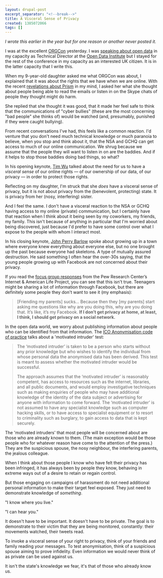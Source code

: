 ```yaml
---
layout: drupal-post
excerpt_separator: "<!--break-->"
title: A Visceral Sense of Privacy
created: 1385072066
tags: []
---
```

*I wrote this earlier in the year but for one reason or another never posted it.*

I was at the excellent [ORGCon](https://orgcon.openrightsgroup.org/) yesterday. I was [speaking about open data](http://theodi.github.io/presentations/2013-06-orgcon.html) in my capacity as Technical Director at the [Open Data Institute](http://theodi.org/) but I stayed for the rest of the conference in my capacity as an interested UK citizen. It is in the latter capacity that I write this.

When my 9-year-old daughter asked me what ORGCon was about, I explained that it was about the rights that we have when we are online. With the recent [revelations about Prism](http://www.guardian.co.uk/world/2013/jun/06/us-tech-giants-nsa-data) in my mind, I asked her what she thought about people being able to read the emails or listen in on the Skype chats of people they thought might do harm.

She replied that she thought it was good, that it made her feel safe to think that the communications of "cyber bullies" (these are the most concerning "bad people" she thinks of) would be watched (and, presumably, punished if they were caught bullying).

From recent conversations I've had, this feels like a common reaction. I'd venture that you don't need much technical knowledge or much paranoia to believe, when you stop and think about it, that the NSA and GCHQ can get access to much of our online communication. We shrug because we assume that the people they will want to listen in on are the baddies. And if it helps to stop those baddies doing bad things, so what?

In his opening keynote, [Tim Wu](http://timwu.org/) talked about the need for us to have a *visceral sense* of our online rights &mdash; of our ownership of our data, of our privacy &mdash; in order to protect those rights.

Reflecting on my daughter, I'm struck that she *does* have a visceral sense of privacy, but it is not about privacy from the (benevolent, protecting) state. It is privacy from her (nosy, interfering) sister.

And I feel the same. I don't have a visceral reaction to the NSA or GCHQ having access to my online (private) communication, but I certainly have that reaction when I think about it being seen by my coworkers, my friends, my family. This isn't because of anything in particular that I'm worried about being discovered, just because I'd prefer to have some control over what I expose to the people with whom I interact most.

In his closing keynote, [John Perry Barlow](https://homes.eff.org/~barlow/) spoke about growing up in a town where everyone knew everything about everyone else, but no one brought up the past because everyone had skeletons. A type of mutually assured destruction. He said something I often hear the over-30s saying, that the young people growing up with Facebook are not concerned about their privacy.

If you read the [focus group responses](http://www.pewinternet.org/Commentary/2013/May/Focus-group-highlights.aspx) from the Pew Research Center’s Internet & American Life Project, you can see that this isn't true. Teenagers might be sharing a lot of information through Facebook, but there are definitely some people they don't want to see it (my emphasis):

> [Friending my parents] sucks... Because then they [my parents] start asking me questions like why are you doing this, why are you doing that. It’s like, it’s my Facebook. **If I don’t get privacy at home, at least, I think, I should get privacy on a social network.**

In the open data world, we worry about publishing information about people who can be identified from that information. The [ICO Anonymisation code of practice](http://www.ico.org.uk/Global/~/media/documents/library/Data_Protection/Practical_application/anonymisation_code.ashx) talks about a 'motivated intruder' test:

> The ‘motivated intruder’ is taken to be a person who starts without any prior knowledge but who wishes to identify the individual from whose personal data the anonymised data has been derived. This test is meant to assess whether the motivated intruder would be successful. 
>
> The approach assumes that the ‘motivated intruder’ is reasonably competent, has access to resources such as the internet, libraries, and all public documents, and would employ investigative techniques such as making enquiries of people who may have additional knowledge of the identity of the data subject or advertising for anyone with information to come forward. The ‘motivated intruder’ is not assumed to have any specialist knowledge such as computer hacking skills, or to have access to specialist equipment or to resort to criminality such as burglary, to gain access to data that is kept securely.

The 'motivated intruders' that most people will be concerned about are those who are already known to them. (The main exception would be those people who for whatever reason have come to the attention of the press.) They are the suspicious spouse, the nosy neighbour, the interfering parents, the jealous colleague.

When I think about those people I know who have felt their privacy has been infringed, it has always been by people they know, behaving in extreme ways out of a desire to retain or regain control.

But those engaging on campaigns of harassment do not need additional personal information to make their target feel exposed. They just need to demonstrate knowledge of *something*.

"I know where you live."

"I can hear you."

It doesn't have to be important. It doesn't have to be private. The goal is to demonstrate to their victim that they are being monitored, constantly: their movements watched, their tweets read.

To invoke a visceral sense of your right to privacy, think of your friends and family reading your messages. To test anonymisation, think of a suspicious spouse aiming to prove infidelity. Even information we would never think of as private can be used against us.

It isn't the state's knowledge we fear, it's that of those who already know us.
